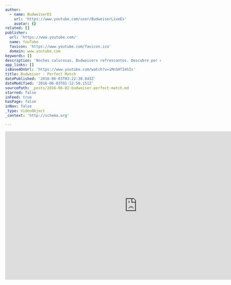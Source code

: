```yaml
---
author:
  - name: BudweiserES
    url: 'https://www.youtube.com/user/BudweiserLiveEs'
    avatar: {}
related: []
publisher:
  url: 'https://www.youtube.com/'
  name: YouTube
  favicon: 'https://www.youtube.com/favicon.ico'
  domain: www.youtube.com
keywords: []
description: 'Noches calurosas, Budweisers refrescantes. Descubre por qué son la combinación perfecta. http://www.budweiser.es http://www.facebook.com/BudweiserSpain https://twitter.com/Budweiser_es'
app_links: []
isBasedOnUrl: 'https://www.youtube.com/watch?v=iMnSHTI4SIs'
title: Budweiser - Perfect Match
datePublished: '2016-06-03T03:22:30.843Z'
dateModified: '2016-06-03T01:12:50.151Z'
sourcePath: _posts/2016-06-02-budweiser-perfect-match.md
starred: false
inFeed: true
hasPage: false
inNav: false
_type: VideoObject
_context: 'http://schema.org'

---
```

<iframe src="https://cdn.embedly.com/widgets/media.html?src=https%3A%2F%2Fwww.youtube.com%2Fembed%2FiMnSHTI4SIs%3Ffeature%3Doembed&amp;url=http%3A%2F%2Fwww.youtube.com%2Fwatch%3Fv%3DiMnSHTI4SIs&amp;image=https%3A%2F%2Fi.ytimg.com%2Fvi%2FiMnSHTI4SIs%2Fhqdefault.jpg&amp;key=b7d04c9b404c499eba89ee7072e1c4f7&amp;type=text%2Fhtml&amp;schema=youtube" width="854" height="480" scrolling="no" frameborder="0" allowfullscreen="" style=""></iframe>